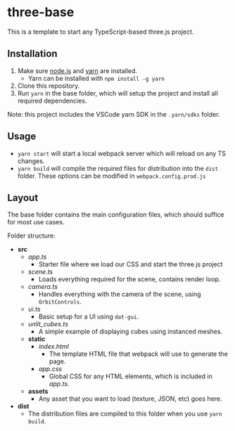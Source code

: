 # three-base

This is a template to start any TypeScript-based three.js project.

## Installation

1. Make sure [node.js](https://nodejs.org/en/download/) and [yarn](https://yarnpkg.com/getting-started/install) are installed. 
   - Yarn can be installed with ``npm install -g yarn``
2. Clone this repository.
3. Run ``yarn`` in the base folder, which will setup the project and install all required dependencies.

Note: this project includes the VSCode yarn SDK in the ``.yarn/sdks`` folder.

## Usage

- ``yarn start`` will start a local webpack server which will reload on any TS changes. 
- ``yarn build`` will compile the required files for distribution into the ``dist`` folder. These options can be modified in ``webpack.config.prod.js``

## Layout

The base folder contains the main configuration files, which should suffice for most use cases.

Folder structure:
- **src**
  - *app.ts*
    - Starter file where we load our CSS and start the three.js project
  - *scene.ts*
    - Loads everything required for the scene, contains render loop.
  - *camera.ts*
    - Handles everything with the camera of the scene, using ``OrbitControls``.
  - *ui.ts*
    - Basic setup for a UI using ``dat-gui``.
  - *unlit_cubes.ts*
    - A simple example of displaying cubes using instanced meshes.
  - **static**
    - *index.html*
      - The template HTML file that webpack will use to generate the page.
    - *app.css*
      - Global CSS for any HTML elements, which is included in *app.ts*.
  - **assets**
    - Any asset that you want to load (texture, JSON, etc) goes here.
- **dist**
    - The distribution files are compiled to this folder when you use ``yarn build``. 